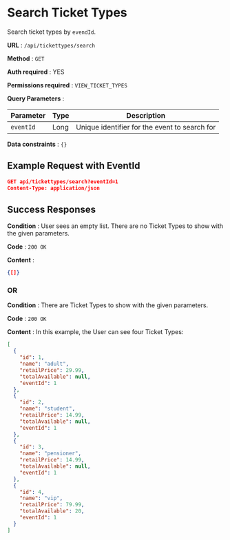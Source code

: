 # Search Ticket Types

Search ticket types by `evendId`.

**URL** : `/api/tickettypes/search`

**Method** : `GET`

**Auth required** : YES

**Permissions required** : `VIEW_TICKET_TYPES`

**Query Parameters** :

| Parameter | Type | Description                                   |
| --------- | ---- | --------------------------------------------- |
| `eventId` | Long | Unique identifier for the event to search for |

**Data constraints** : `{}`

## Example Request with EventId

```json
GET api/tickettypes/search?eventId=1
Content-Type: application/json
```

## Success Responses

**Condition** : User sees an empty list. There are no Ticket Types to show with the given parameters.

**Code** : `200 OK`

**Content** :

```json
{[]}
```

### OR

**Condition** : There are Ticket Types to show with the given parameters.

**Code** : `200 OK`

**Content** : In this example, the User can see four Ticket Types:

```json
[
  {
    "id": 1,
    "name": "adult",
    "retailPrice": 29.99,
    "totalAvailable": null,
    "eventId": 1
  },
  {
    "id": 2,
    "name": "student",
    "retailPrice": 14.99,
    "totalAvailable": null,
    "eventId": 1
  },
  {
    "id": 3,
    "name": "pensioner",
    "retailPrice": 14.99,
    "totalAvailable": null,
    "eventId": 1
  },
  {
    "id": 4,
    "name": "vip",
    "retailPrice": 79.99,
    "totalAvailable": 20,
    "eventId": 1
  }
]
```
